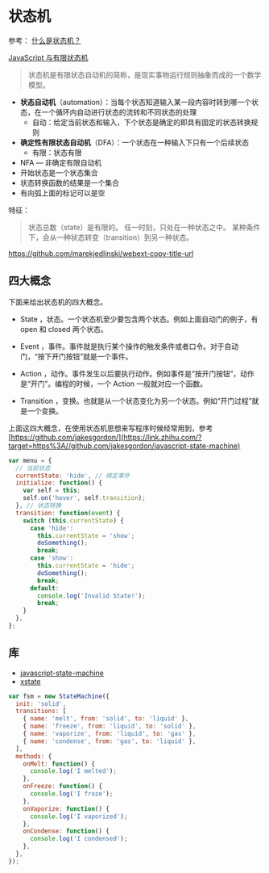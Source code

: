 # 状态机

参考：
[什么是状态机？](https://zhuanlan.zhihu.com/p/47434856)

[JavaScript 与有限状态机](http://www.ruanyifeng.com/blog/2013/09/finite-state_machine_for_javascript.html)

> 状态机是有限状态自动机的简称，是现实事物运行规则抽象而成的一个数学模型。

- **状态自动机**（automation）：当每个状态知道输入某一段内容时转到哪一个状态，在一个循环内自动进行状态的流转和不同状态的处理
  - 自动：给定当前状态和输入，下个状态是确定的即具有固定的状态转换规则
- **确定性有限状态自动机**（DFA）：一个状态在一种输入下只有一个后续状态
  - 有限：状态有限
- NFA — 非确定有限自动机
- 开始状态是一个状态集合
- 状态转换函数的结果是一个集合
- 有向弧上面的标记可以是空

特征：

> 状态总数（state）是有限的。
> 任一时刻，只处在一种状态之中。
> 某种条件下，会从一种状态转变（transition）到另一种状态。

https://github.com/marekjedlinski/webext-copy-title-url
## 四大概念

下面来给出状态机的四大概念。

- State ，状态。一个状态机至少要包含两个状态。例如上面自动门的例子，有 open 和 closed 两个状态。

- Event ，事件。事件就是执行某个操作的触发条件或者口令。对于自动门，“按下开门按钮”就是一个事件。

- Action ，动作。事件发生以后要执行动作。例如事件是“按开门按钮”，动作是“开门”。编程的时候，一个 Action 一般就对应一个函数。

- Transition ，变换。也就是从一个状态变化为另一个状态。例如“开门过程”就是一个变换。

上面这四大概念，在使用状态机思想来写程序时候经常用到，参考 [https://github.com/jakesgordon/](https://link.zhihu.com/?target=https%3A//github.com/jakesgordon/javascript-state-machine)

```javascript
var menu = {
  // 当前状态
  currentState: 'hide', // 绑定事件
  initialize: function() {
    var self = this;
    self.on('hover', self.transition);
  }, // 状态转换
  transition: function(event) {
    switch (this.currentState) {
      case 'hide':
        this.currentState = 'show';
        doSomething();
        break;
      case 'show':
        this.currentState = 'hide';
        doSomething();
        break;
      default:
        console.log('Invalid State!');
        break;
    }
  },
};
```

## 库

- [javascript-state-machine](https://github.com/jakesgordon/javascript-state-machine)
- [xstate](https://xstate.js.org/docs/zh/guides/introduction-to-state-machines-and-statecharts/)

```javascript
var fsm = new StateMachine({
  init: 'solid',
  transitions: [
    { name: 'melt', from: 'solid', to: 'liquid' },
    { name: 'freeze', from: 'liquid', to: 'solid' },
    { name: 'vaporize', from: 'liquid', to: 'gas' },
    { name: 'condense', from: 'gas', to: 'liquid' },
  ],
  methods: {
    onMelt: function() {
      console.log('I melted');
    },
    onFreeze: function() {
      console.log('I froze');
    },
    onVaporize: function() {
      console.log('I vaporized');
    },
    onCondense: function() {
      console.log('I condensed');
    },
  },
});
```
